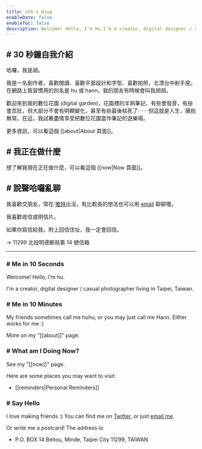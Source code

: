 ```yaml
---
title: chh's blog
enableDate: false
enableToc: false
description: Welcome! Hello, I’m Hu.I'm a creator, digital designer / casual photographer living in Taipei, Taiwan.
---
```

## # 30 秒鐘自我介紹

哈囉，我是胡。

我是一名創作者，喜歡閱讀、喜歡平面設計和字型、喜歡拍照，北漂台中射手座。在網路上我習慣用的別名是 hu 或 hann，我的朋友有時候會叫我胡胡。

歡迎來到我的數位花園 (digital garden)，花園裡的半熟筆記，有些會發芽，有些會茁壯，但大部分不會有明顯變化，甚至有些最後枯死了⋯⋯但這就是人生，擁抱無常。在這，我試著盡情享受把數位花園當作筆記的遊樂場。

更多資訊，可以看這個 [[about|About 頁面]]。

## # 我正在做什麼

想了解我現在正在做什麼，可以看這個 [[now|Now 頁面]]。

## # 說聲哈囉亂聊

我喜歡交朋友，常在 [推特](https://twitter.com/chinghannhu)出沒，有比較長的想法也可以用 [email](mailto:hi@chinghannhu.com) 聊聊喔。

我喜歡收信或明信片。

如果你寫信給我，附上回信住址，我一定會回信。

→ 11299 北投明德郵局第 14 號信箱 

---
### # Me in 10 Seconds

Welcome! Hello, I’m hu.

I'm a creator, digital designer / casual photographer living in Taipei, Taiwan. 

### # Me in 10 Minutes
My friends sometimes call me huhu, or you may just call me Hann. Either works for me :) 

More on my "[[about]]" page.

### # What am I Doing Now?
See my "[[now]]" page.


Here are some places you may want to visit:

- [[reminders|Personal Reminders]]

### # Say Hello
I love making friends :) You can find me on [Twitter](https://twitter.com/chinghannhu), or just [email me](mailto:hi@chinghannhu.com). 

Or write me a postcard! The address is: 
- P.O. BOX 14 Beitou, Minde, Taipei City 11299, TAIWAN